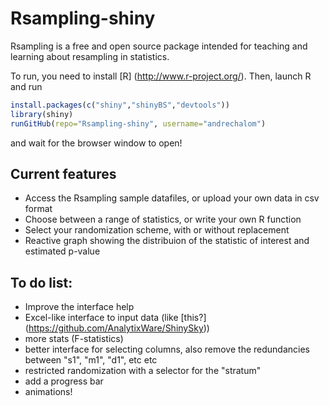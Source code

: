 # Rsampling-shiny

Rsampling is a free and open source package intended for teaching and learning about
resampling in statistics.

To run, you need to install [R] (http://www.r-project.org/). Then, launch R and run
```R
install.packages(c("shiny","shinyBS","devtools"))
library(shiny)
runGitHub(repo="Rsampling-shiny", username="andrechalom")
``` 
and wait for the browser window to open!

## Current features
* Access the Rsampling sample datafiles, or upload your own data in csv format
* Choose between a range of statistics, or write your own R function
* Select your randomization scheme, with or without replacement
* Reactive graph showing the distribuion of the statistic of interest and estimated p-value

## To do list:

* Improve the interface help
* Excel-like interface to input data (like [this?] (https://github.com/AnalytixWare/ShinySky))
* more stats (F-statistics)
* better interface for selecting columns, also remove the redundancies between "s1", "m1", "d1", etc etc
* restricted randomization with a selector for the "stratum"
* add a progress bar
* animations!

